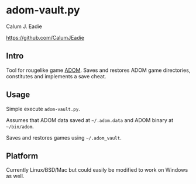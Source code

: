 adom-vault.py
=============

Calum J. Eadie

<https://github.com/CalumJEadie>

Intro
-----

Tool for rougelike game [ADOM][1]. Saves and restores ADOM game directories, constitutes and implements a save cheat.

[1]: http://en.wikipedia.org/wiki/Ancient_Domains_of_Mystery

Usage
-----

Simple execute `adom-vault.py`.

Assumes that ADOM data saved at `~/.adom.data` and ADOM binary at `~/bin/adom`.

Saves and restores games using `~/.adom_vault`.

Platform
--------

Currently Linux/BSD/Mac but could easily be modified to work on Windows as well.

